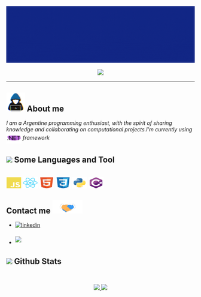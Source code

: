 
<img aling="center" alt="gifLM" src="https://github.com/Lenellpez/Lenellpez/blob/main/leonel%20mendez%20Lopez.gif" style="max-width: 100%;"/>

<p align="center">
  <a href="https://github.com/DenverCoder1/readme-typing-svg"><img src="https://readme-typing-svg.herokuapp.com?font=Time+New+Roman&color=cyan&size=25&center=true&vCenter=true&width=600&height=100&lines=Hi+I'm+Leonel+Mendez+Lopez+%F0%9F%91%8B;Full+stack+web+developer;Analyst+Programmer;I+am+a+student;Active+Learner/Researcher;Love+to+learn+new+stuffs..<3"></a>
</p>


<hr>

## <picture><img src = "https://github.com/0xAbdulKhalid/0xAbdulKhalid/raw/main/assets/mdImages/about_me.gif" width = 50px></picture> **About me**

*I am a Argentine programming enthusiast, with the spirit of sharing knowledge and collaborating on computational projects.I'm currently using <img align="center" alt="-mifoto" height="30" width="40" src="https://github.com/Lenellpez/Lenellpez/blob/main/icons8-.net-or-__dot-net__-a-software-framework-developed-by-microsoft-28.png"> framework*

## <img src="https://media2.giphy.com/media/QssGEmpkyEOhBCb7e1/giphy.gif?cid=ecf05e47a0n3gi1bfqntqmob8g9aid1oyj2wr3ds3mg700bl&rid=giphy.gif" width ="25"><b> Some Languages and Tool</b>


<div style="display: inline_block"><br>
  <img align="center" alt="-Js" height="30" width="40" src="https://raw.githubusercontent.com/devicons/devicon/master/icons/javascript/javascript-plain.svg">
  <img align="center" alt="-React" height="30" width="40" src="https://raw.githubusercontent.com/devicons/devicon/master/icons/react/react-original.svg">
  <img align="center" alt="-HTML" height="30" width="40" src="https://raw.githubusercontent.com/devicons/devicon/master/icons/html5/html5-original.svg">
  <img align="center" alt="-CSS" height="30" width="40" src="https://raw.githubusercontent.com/devicons/devicon/master/icons/css3/css3-original.svg">
  <img align="center" alt="-Python" height="30" width="40" src="https://raw.githubusercontent.com/devicons/devicon/master/icons/python/python-original.svg">
  <img align="center" alt="-Csharp" height="30" width="40" src="https://raw.githubusercontent.com/devicons/devicon/master/icons/csharp/csharp-original.svg">

 
</div>  

## <b> Contact me </b><img src="https://github.com/0xAbdulKhalid/0xAbdulKhalid/raw/main/assets/mdImages/handshake.gif" width ="80">

<div align='left'>

<ul>

<li>
<a href="https://www.linkedin.com/in/leonel-mendez982/" target="_blank">
<img src="https://img.shields.io/badge/linkedin:  Lenellpez-%2300acee.svg?color=405DE6&style=for-the-badge&logo=linkedin&logoColor=white" alt=linkedin style="margin-bottom: 5px;"/>
</a>
</li>

<br>

<li>
<a href="mailto:leonelrogeliomendez@gmail.com?subject=Asunto&body=Hola leonel! te escribo desde tu website" target="_blank">
<img src="https://img.shields.io/badge/gmail:  leonelrogeliomendez-%23EA4335.svg?style=for-the-badge&logo=gmail&logoColor=white" t=mail style="margin-bottom: 5px;" />
</a>
</li>
	
</ul>
</div>




## <img src="https://media.giphy.com/media/iY8CRBdQXODJSCERIr/giphy.gif" width="35"><b> Github Stats </b>
<br>

<p align="center">
<a href="https://github.com/Lenellpez">
  <img height="180em" src="https://github-readme-stats-eight-theta.vercel.app/api?username=Lenellpez&show_icons=true&theme=algolia&include_all_commits=true&count_private=true"/>
  <img height="180em" src="https://github-readme-stats-eight-theta.vercel.app/api/top-langs/?username=Lenellpez&layout=compact&langs_count=8&theme=algolia"/>
</a>
</p>
</div>



